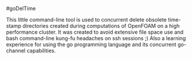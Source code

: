 #goDelTime

This little command-line tool is used to concurrent delete obsolete time-stamp directories created during computations of OpenFOAM on a high performance cluster.
It was created to avoid extensive file space use and bash command-line kung-fu headaches on ssh sessions ;)
Also a learning experience for using the go programming language and its concurrent go-channel capabilities.
